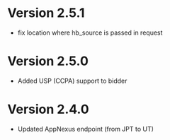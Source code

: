 Version 2.5.1
=============

- fix location where hb_source is passed in request

Version 2.5.0
=============

- Added USP (CCPA) support to bidder

Version 2.4.0
=============

- Updated AppNexus endpoint (from JPT to UT)